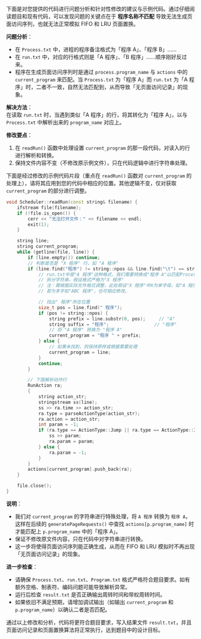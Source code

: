 下面是对您提供的代码进行问题分析和针对性修改的建议与示例代码。通过仔细阅读题目和现有代码，可以发现问题的关键点在于 **程序名称不匹配** 导致无法生成页面访问序列，也就无法正常模拟 FIFO 和 LRU 页面置换。

**问题分析**：

- 在 `Process.txt` 中，进程的程序备注格式为「程序 A」、「程序 B」……
- 在 `run.txt` 中，对应的行格式则是「A 程序」、「B 程序」……顺序刚好反过来。
- 程序在生成页面访问序列时是通过 `process.program_name` 与 `actions` 中的 `current_program` 来匹配。当 `Process.txt` 为「程序 A」而 `run.txt` 为「A 程序」时，二者不一致，自然无法匹配到，从而导致「无页面访问记录」的现象。

**解决方法**：  
在读取 `run.txt` 时，当遇到类似「A 程序」的行，将其转化为「程序 A」，以与 `Process.txt` 中解析出来的 `program_name` 对应上。

**修改要点**：

1. 在 `readRun()` 函数中处理设置 `current_program` 的那一段代码，对读入的行进行解析和转换。
2. 保持文件内容不变（不修改原示例文件），只在代码逻辑中进行字符串处理。

下面是经过修改的示例代码片段（重点在 `readRun()` 函数对 `current_program` 的处理上），请将其应用到您的代码中相应的位置。其他逻辑不变，仅对获取 `current_program` 的部分进行调整。

```cpp
void Scheduler::readRun(const string& filename) {
    ifstream file(filename);
    if (!file.is_open()) {
        cerr << "无法打开文件：" << filename << endl;
        exit(1);
    }

    string line;
    string current_program;
    while (getline(file, line)) {
        if (line.empty()) continue;
        // 判断是否是 "X 程序" 行，如 "A 程序"
        if (line.find("程序") != string::npos && line.find("\t") == string::npos) {
            // run.txt中是"A 程序"这种格式，我们需要转换成"程序 A"以匹配Process.txt中"程序 A"
            // 拆分字符串，假设格式严格为"X 程序"
            // 注：需根据实际文件格式调整，此处假设"X 程序"中X为单字母，如"A 程序"
            // 若为多字如"ABC 程序"，也可相应修改。

            // 找出" 程序"所在位置
            size_t pos = line.find(" 程序");
            if (pos != string::npos) {
                string prefix = line.substr(0, pos);     // "A"
                string suffix = "程序";                 // "程序"
                // 将 "A 程序" 转换为 "程序 A"
                current_program = "程序 " + prefix;
            } else {
                // 如果未找到，则保持原样或根据需要处理
                current_program = line;
            }
            continue;
        }

        // 下面解析动作行
        RunAction ra;
        {
            string action_str;
            stringstream ss(line);
            ss >> ra.time >> action_str;
            ra.type = parseActionType(action_str);
            ra.action = action_str;
            int param = -1;
            if (ra.type == ActionType::Jump || ra.type == ActionType::IO) {
                ss >> param;
                ra.param = param;
            } else {
                ra.param = -1;
            }
        }
        actions[current_program].push_back(ra);
    }

    file.close();
}
```

**说明**：

- 我们对 `current_program` 的字符串进行特殊处理，将 `A 程序` 转换为 `程序 A`，这样在后续的 `generatePageRequests()` 中查找 `actions[p.program_name]` 时才能匹配上 `p.program_name` 中的「程序 A」。
- 保证不修改原文件内容，只在代码中对字符串进行转换。
- 这一步将使得页面访问序列能正确生成，从而在 FIFO 和 LRU 模拟时不再出现「无页面访问记录」的现象。

**进一步检查**：

- 请确保 `Process.txt`、`run.txt`、`Program.txt` 格式严格符合题目要求。如有额外空格、制表符、编码问题可能导致解析异常。
- 运行后检查 `result.txt` 是否正确输出周转时间和带权周转时间。
- 如果依旧不满足预期，请增加调试输出（如输出 `current_program` 和 `p.program_name`）以确认二者是否匹配。

通过以上修改和分析，代码将更符合题目要求，写入结果文件 `result.txt`，并且页面访问记录和页面置换算法将正常执行，达到题目中的设计目标。